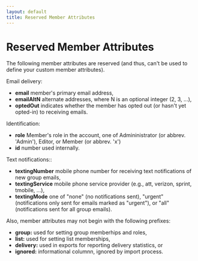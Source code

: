 ```yaml
---
layout: default
title: Reserved Member Attributes
---
```


# Reserved Member Attributes

The following member attributes are reserved (and thus, can't be used to
define your custom member attributes).

Email delivery:

*  **email**  member's primary email address,
*  **emailAltN** alternate addresses, where N is an optional integer (2, 3, ...),
*  **optedOut** indicates whether the member has opted out (or hasn't yet opted-in) to receiving emails.

Identification:

*  **role** Member's role in the account, one of Admininistrator (or abbrev. 'Admin'), 
   Editor, or Member (or abbrev. 'x')
*  **id**   number used internally.

Text notifications::

*  **textingNumber**  mobile phone number for receiving text notifications of new group emails,
*  **textingService** mobile phone service provider
    (e.g., att, verizon, sprint, tmobile, ...),
*  **textingMode** one of "none" (no notifications sent), "urgent"
    (notifications only sent for emails marked as "urgent"), or "all"
    (notifications sent for all group emails).

Also, member attributes may not begin with the following prefixes:

*  **group:**    used for setting group memberhips and roles,
*  **list:**     used for setting list memberships,
*  **delivery:** used in exports for reporting delivery statistics, or
*  **ignored:**  informational columnn, ignored by import process.
